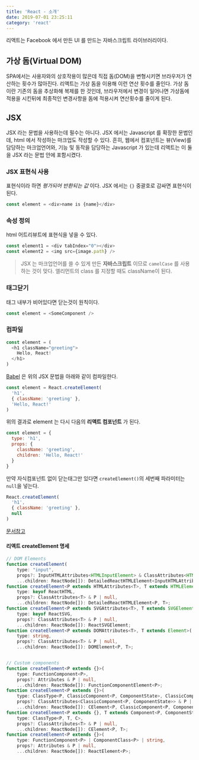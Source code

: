 ```yaml
---
title: 'React - 소개'
date: 2019-07-01 23:25:11
category: 'react'
---
```


리액트는 Facebook 에서 만든 UI 를 만드는 자바스크립트 라이브러리이다.

## 가상 돔(Virtual DOM)

SPA에서는 사용자와의 상호작용이 많은데 직접 돔(DOM)을 변형시키면 브라우저가 연산하는 횟수가 많아진다. 리액트는 가상 돔을 이용해 이런 연산 횟수를 줄인다. 가상 돔이란 기존의 돔을 추상화해 복제를 한 것인데, 브라우저에서 변경이 일어나면 가상돔에 적용을 시킨뒤에 최종적인 변경사항을 돔에 적용시켜 연산횟수를 줄이게 된다.

## JSX

JSX 라는 문법을 사용하는데 필수는 아니다. JSX 에서는 Javascript 를 확장한 문법인데, html 에서 작성하는 마크업도 작성할 수 있다. 흔히, 웹에서 컴포넌트는 뷰(View)를 담당하는 마크업언어와, 기능 및 동작을 담당하는 Javascript 가 있는데 리액트는 이 둘을 JSX 라는 문법 안에 포함시켰다.

### JSX 표현식 사용

표현식이라 하면 *평가되어 반환되는 값* 이다. JSX 에서는 `{}` 중괄호로 감싸면 표현식이 된다.

```js
const element = <div>name is {name}</div>
```

### 속성 정의

html 어트리뷰트에 표현식을 넣을 수 있다.
```js
const element1 = <div tabIndex="0"></div>
const element2 = <img src={image.path} />
```

> JSX 는 마크업언어를 쓸 수 있게 만든 **자바스크립트** 이므로 `camelCase` 를 사용하는 것이 맞다. 엘리먼트의 class 를 지정할 때도 className이 된다.

### 태그닫기

태그 내부가 비어있다면 닫는것이 원칙이다.

```js
const element = <SomeComponent />
```

### 컴파일

```js
const element = (
  <h1 className="greeting">
    Hello, React!
  </h1>
)
```
[Babel](https://babeljs.io/) 은 위의 JSX 문법을 아래와 같이 컴파일한다.

```js
const element = React.createElement(
  'h1',
  { className: 'greeting' },
  'Hello, React!'
)
```
위의 결과로 element 는 다시 다음의 **리액트 컴포넌트** 가 된다.

```js
const element = {
  type: 'h1',
  props: {
    className: 'greeting',
    children: 'Hello, React!'
  }
}
```

만약 자식컴포넌트 없이 닫는태그만 있다면 `createElement()`의 세번째 파라미터는 `null`을 넣는다.

```js
React.createElement(
  'h1',
  { className: 'greeting' },
  null
)
```
[문서참고](https://ko.reactjs.org/docs/jsx-in-depth.html)

#### 리액트 createElement 명세

```ts
// DOM Elements
function createElement(
    type: "input",
    props?: InputHTMLAttributes<HTMLInputElement> & ClassAttributes<HTMLInputElement> | null,
    ...children: ReactNode[]): DetailedReactHTMLElement<InputHTMLAttributes<HTMLInputElement>, HTMLInputElement>;
function createElement<P extends HTMLAttributes<T>, T extends HTMLElement>(
    type: keyof ReactHTML,
    props?: ClassAttributes<T> & P | null,
    ...children: ReactNode[]): DetailedReactHTMLElement<P, T>;
function createElement<P extends SVGAttributes<T>, T extends SVGElement>(
    type: keyof ReactSVG,
    props?: ClassAttributes<T> & P | null,
    ...children: ReactNode[]): ReactSVGElement;
function createElement<P extends DOMAttributes<T>, T extends Element>(
    type: string,
    props?: ClassAttributes<T> & P | null,
    ...children: ReactNode[]): DOMElement<P, T>;


// Custom components
function createElement<P extends {}>(
    type: FunctionComponent<P>,
    props?: Attributes & P | null,
    ...children: ReactNode[]): FunctionComponentElement<P>;
function createElement<P extends {}>(
    type: ClassType<P, ClassicComponent<P, ComponentState>, ClassicComponentClass<P>>,
    props?: ClassAttributes<ClassicComponent<P, ComponentState>> & P | null,
    ...children: ReactNode[]): CElement<P, ClassicComponent<P, ComponentState>>;
function createElement<P extends {}, T extends Component<P, ComponentState>, C extends ComponentClass<P>>(
    type: ClassType<P, T, C>,
    props?: ClassAttributes<T> & P | null,
    ...children: ReactNode[]): CElement<P, T>;
function createElement<P extends {}>(
    type: FunctionComponent<P> | ComponentClass<P> | string,
    props?: Attributes & P | null,
    ...children: ReactNode[]): ReactElement<P>;
```
